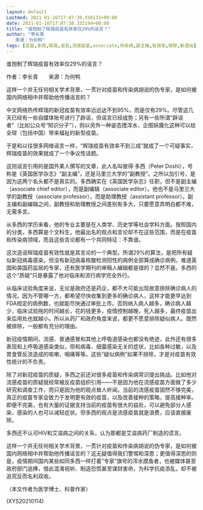 ```yaml
---
layout: default
Lastmod: 2021-01-16T17:07:39.556131+00:00
date: 2021-01-16T17:07:38.332194+00:00
title: "谁炮制了辉瑞疫苗有效率仅29%的谣言？"
author: "李长青
　　来源：为何鸭"
tags: [疫苗,多西,辉瑞,谣言,流感疫苗,associate,传染病,副主编,有效率,排除,新语丝]
---
```


谁炮制了辉瑞疫苗有效率仅29%的谣言？

作者：李长青　　来源：为何鸭

这样一个并无任何相关学术背景，一贯针对疫苗和传染病胡说的伪专家，是如何被国内网络相中并帮助他传播谣言的？

中文网络热传辉瑞的新冠疫苗有效率远远达不到95%，而是仅有29%。尽管这几天已经有一些自媒体账号进行了辟谣，但谣言已经成势；另有一些所谓“辟谣者”（比如公众号“知识分子”），则以另外一种姿态搅浑水、企图妖魔化这种可以给全球（包括中国）带来福祉的新型疫苗。

于是和以往很多网络谣言一样，“辉瑞疫苗有效率不到三成”就成了一个可疑事实，辉瑞疫苗的效果就成了一个争议性话题。

这则谣言引用的是国外某人撰写的文章，此人名叫彼得·多西（Peter Doshi），号称是《英国医学杂志》“副主编”，还是马里兰大学的“副教授”。之所以加引号，是因为这两个名头都不是真实的。多西确实在《英国医学杂志》任职，但不是副主编（associate chief editor），而是副编辑（associate editor）。他也不是马里兰大学的副教授（associate professor），而是助理教授（assistant professor）。副主编和副编辑之间，副教授和助理教授之间差别有多大，只要愿意弄明白都不难，无需多言。

从多西的学历来看，他的专业主要是在人类学、历史学等社会学科方面。按照国内的分类，多西算是个文科生，他最出名的观点和言论却不在这些范围，而是在疫苗和传染病领域，而且这些言论都有一个共同特征：不靠谱。

这次造谣辉瑞疫苗有效性就是其言论的一个典型。所谓29%的算法，是把所有疑似新冠病毒感染，但没有新冠病毒核酸检测阳性的病例全部算成确诊病例。难道英国和美国药监局的专家，还有医学期刊的审稿人编辑都是错的？显然不是。多西的这个“质疑”只是暴露了他对临床和流行病学完全外行。

从临床试验角度来说，无论是政府还是药企，都不大可能出现故意排除确诊病人的情况。因为不管哪一方，都希望尽快收集到更多的确诊病人，这样才能更早达到FDA规定的病例数，也就能尽快通过审批上市。否则纳入病人越多，确诊病人越少，临床试验拖的时间越长，花的钱更多，疫情控制越晚，死人越多，最终疫苗出来后用处也就越小。所以从药厂和政府角度来说，都更不愿意排除疑似病人。既然被排除，一般都有充分的理由。

新冠疫情期间，流感、普通感冒和其他上呼吸道感染也都没有绝迹，此外还有很多表现和上呼吸道感染类似，但和病毒、细菌感染无关的症状，比如各种过敏，以及胃食管反流造成的咳嗽、咽痛等等。这些“疑似病例”如果不排除，才是对疫苗有效性统计的不负责。

除了对新冠疫苗的质疑，多西之前还对很多疫苗和传染病常识提出挑战。比如他对流感疫苗的质疑就经常被反疫苗组织引用——不是因为他在流感疫苗方面做了多少研究和调查工作，而只是因为他的观点耸人听闻。当前的流感疫苗固然不够完美，真正的疫苗专家会致力于发明更有效的疫苗，以及改善接种的策略，提高接种率。即便不完美，也有大量的证据支持当前的疫苗有很大的益处，可以避免部分人感染，感染的人也可以减轻症状。但多西的观点是流感疫苗就是浪费，应该直接废除。

多西还不认可HIV和艾滋病之间的关系，认为那都是艾滋病药厂制造的谎言。

这样一个并无任何相关学术背景，一贯针对疫苗和传染病胡说的伪专家，是如何被国内网络相中并帮助他传播谣言的？这无疑值得我们警惕和深思；更值得深思的则是，疫情期间国内某些如同多西一样打着“专家”旗号的浑水摸鱼者，也被媒体甚至政府部门追捧，借此混淆视听、制造恐慌甚至谋财害命，为科学抗疫添乱，却不被追究反而名利双收。

（本文作者为医学博士、科普作家）

(XYS20210114)

